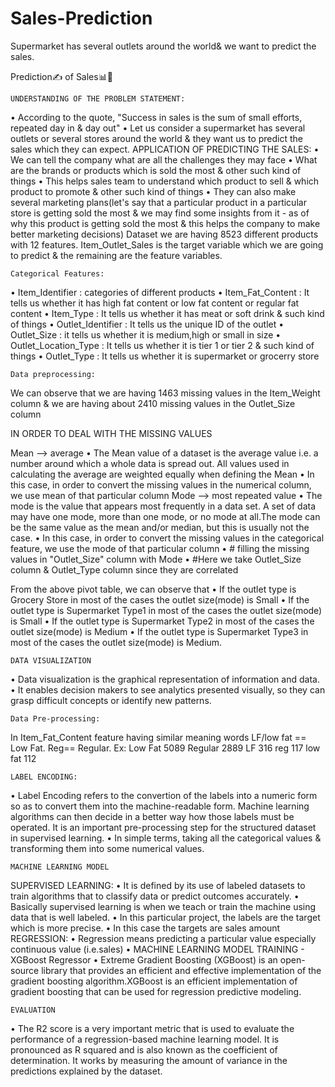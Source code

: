 # Sales-Prediction
Supermarket has several outlets around the world&amp; we want to predict the sales.

Prediction✍ of Sales📊🌟

    UNDERSTANDING OF THE PROBLEM STATEMENT:
•	According to the quote, "Success in sales is the sum of small efforts, repeated day in & day out"
•	Let us consider a supermarket has several outlets or several stores around the world & they want us to predict the sales which they can expect.
    APPLICATION OF PREDICTING THE SALES:
•	We can tell the company what are all the challenges they may face
•	What are the brands or products which is sold the most & other such kind of things
•	This helps sales team to understand which product to sell & which product to promote & other such kind of things
•	They can also make several marketing plans(let's say that a particular product in a particular store is getting sold the most & we may find some insights from it - as of why this product is getting sold the most & this helps the company to make better marketing decisions)
    Dataset
we are having 8523 different products with 12 features.
Item_Outlet_Sales is the target variable which we are going to predict & the remaining are the feature variables.

    Categorical Features:
•	Item_Identifier : categories of different products
•	Item_Fat_Content : It tells us whether it has high fat content or low fat content or regular fat content
•	Item_Type : It tells us whether it has meat or soft drink & such kind of things
•	Outlet_Identifier : It tells us the unique ID of the outlet
•	Outlet_Size : it tells us whether it is medium,high or small in size
•	Outlet_Location_Type : It tells us whether it is tier 1 or tier 2 & such kind of things
•	Outlet_Type : It tells us whether it is supermarket or grocerry store


    Data preprocessing:
We can observe that we are having 1463 missing values in the Item_Weight column & we are having about 2410 missing values in the Outlet_Size column

IN ORDER TO DEAL WITH THE MISSING VALUES

Mean --> average
•	The Mean value of a dataset is the average value i.e. a number around which a whole data is spread out. All values used in calculating the average are weighted equally when defining the Mean
•	In this case, in order to convert the missing values in the numerical column, we use mean of that particular column
Mode --> most repeated value
•	The mode is the value that appears most frequently in a data set. A set of data may have one mode, more than one mode, or no mode at all.The mode can be the same value as the mean and/or median, but this is usually not the case.
•	In this case, in order to convert the missing values in the categorical feature, we use the mode of that particular column
•	# filling the missing values in "Outlet_Size" column with Mode
•	#Here we take Outlet_Size column & Outlet_Type column since they are correlated

From the above pivot table, we can observe that
•	If the outlet type is Grocery Store in most of the cases the outlet size(mode) is Small
•	If the outlet type is Supermarket Type1 in most of the cases the outlet size(mode) is Small
•	If the outlet type is Supermarket Type2 in most of the cases the outlet size(mode) is Medium
•	If the outlet type is Supermarket Type3 in most of the cases the outlet size(mode) is Medium.

    DATA VISUALIZATION
•	Data visualization is the graphical representation of information and data.
•	It enables decision makers to see analytics presented visually, so they can grasp difficult concepts or identify new patterns.

    Data Pre-processing:
In Item_Fat_Content feature having similar meaning words  LF/low fat == Low Fat. Reg== Regular.  Ex: Low Fat 5089 Regular 2889 LF 316 reg 117 low fat 112


    LABEL ENCODING:
•	Label Encoding refers to the convertion of the labels into a numeric form so as to convert them into the machine-readable form. Machine learning algorithms can then decide in a better way how those labels must be operated. It is an important pre-processing step for the structured dataset in supervised learning.
•	In simple terms, taking all the categorical values & transforming them into some numerical values.

    MACHINE LEARNING MODEL

SUPERVISED LEARNING:
•	It is defined by its use of labeled datasets to train algorithms that to classify data or predict outcomes accurately.
•	Basically supervised learning is when we teach or train the machine using data that is well labeled.
•	In this particular project, the labels are the target which is more precise.
•	In this case the targets are sales amount
REGRESSION:
•	Regression means predicting a particular value especially continuous value (i.e.sales)
•	MACHINE LEARNING MODEL TRAINING - XGBoost Regressor
•	Extreme Gradient Boosting (XGBoost) is an open-source library that provides an efficient and effective implementation of the gradient boosting algorithm.XGBoost is an efficient implementation of gradient boosting that can be used for regression predictive modeling.

    EVALUATION
•	The R2 score is a very important metric that is used to evaluate the performance of a regression-based machine learning model. It is pronounced as R squared and is also known as the coefficient of determination. It works by measuring the amount of variance in the predictions explained by the dataset.






